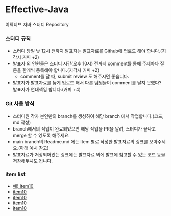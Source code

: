 # Effective-Java
이펙티브 자바 스터디 Repository

### 스터디 규칙
- 스터디 당일 낮 12시 전까지 발표자는 발표자료를 Github에 업로드 해야 합니다.(지각시 커피 +2)
- 발표자 외 인원들은 스터디 시간(오후 10시) 전까지 comment를 통해 주제마다 질문을 한개씩 등록해야 합니다.(지각시 커피 +2)
  - comment를 달 때, submit review 도 해주시면 좋습니다.
- 발표자가 발표자료를 늦게 업로드 해서 다른 팀원들이 comment를 달지 못했다? 발표자가 연대책임 합니다.(커피 +4)

### Git 사용 방식
- 스터디원 각자 본인만의 branch를 생성하여 해당 branch 에서 작업합니다.(코드, md 작성)
- branch에서의 작업이 완료되었으면 해당 작업을 PR을 날려, 스터디가 끝나고 merge 할 수 있도록 해주세요.
- main branch의 Readme.md 에는 Item 별로 작성한 발표자료의 링크를 모아주세요.(아래 예시 참고)
- 발표자료가 저장되어있는 링크에는 발표자료 외에 발표에 참고할 수 있는 코드 등을 저장해두셔도 됩니다.

### item list
- [예) item10](app/src/main/java/com/programmers/java/chapt3/item10/README.md)
- [item10](app/src/main/java/com/programmers/java/chapt3/item10/README.md)
- [item10](app/src/main/java/com/programmers/java/chapt3/item10/README.md)
- [item10](app/src/main/java/com/programmers/java/chapt3/item10/README.md)
- [item10](app/src/main/java/com/programmers/java/chapt3/item10/README.md)
